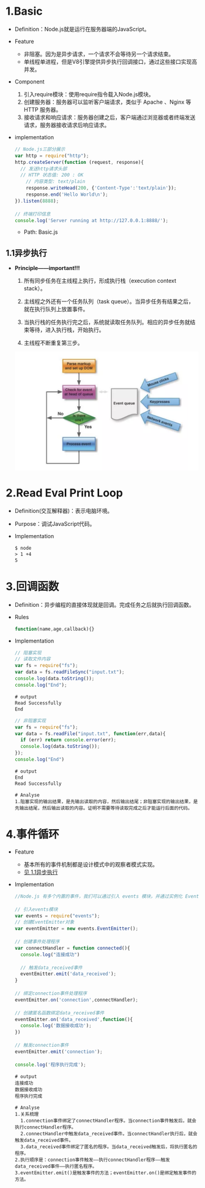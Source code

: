 # 1.Basic

- Definition：Node.js就是运行在服务器端的JavaScript。

- Feature

  - 非阻塞。因为是异步请求，一个请求不会等待另一个请求结束。
  - 单线程单进程，但是V8引擎提供异步执行回调接口，通过这些接口实现高并发。

- Component

  1. 引入require模块：使用require指令载入Node.js模块。
  2. 创建服务器：服务器可以监听客户端请求，类似于 Apache 、Nginx 等 HTTP 服务器。
  3. 接收请求和响应请求：服务器创建之后，客户端通过浏览器或者终端发送请求，服务器接收请求后响应请求。

- implementation

  ```javascript
  // Node.js三部分展示
  var http = require("http");
  http.createServer(function (request, response){
  	// 发送http请求头部
  	// HTTP 状态值: 200 : OK
      // 内容类型: text/plain
      response.writeHead(200, {'Content-Type':'text/plain'});
      response.end('Hello World\n');
  }).listen(8888);
  
  // 终端打印信息
  console.log('Server running at http://127.0.0.1:8888/');
  ```

  - Path: Basic.js

## 1.1异步执行

- **Principle——important!!!**

  1. 所有同步任务在主线程上执行，形成执行栈（execution context stack）。

  2. 主线程之外还有一个任务队列（task queue）。当异步任务有结果之后，就在执行队列上放置事件。

  3. 当执行栈的任务执行完之后，系统就读取任务队列。相应的异步任务就结束等待，进入执行栈，开始执行。

     <!--主线程执行异步任务时，就是执行对应的回调函数-->

  4. 主线程不断重复第三步。

  ![image-20200210200455022](assets/taskqueue.png)

# 2.Read Eval Print Loop

- Definition(交互解释器)：表示电脑环境。<!--类似于Unix/Linux shell-->

- Purpose：调试JavaScript代码。

- Implementation

  ```shell
  $ node
  > 1 +4
  5
  ```

# 3.回调函数

- Definition：异步编程的直接体现就是回调。完成任务之后就执行回调函数。

- Rules

  ```javascript
  function(name,age,callback){}
  ```

- Implementation

  <!--阻塞与非阻塞比较-->

  ```javascript
  // 阻塞实现
  // 读取文件内容
  var fs = require("fs");
  var data = fs.readFileSync("input.txt");
  console.log(data.toString());
  console.log("End");
  ```

  ```shell
  # output
  Read Successfully
  End
  ```

  ```javascript
  // 非阻塞实现
  var fs = require("fs");
  var data = fs.readFile("input.txt", function(err,data){
  	if (err) return console.error(err);
  	console.log(data.toString());
  });
  console.log("End")
  ```

  ```shell
  # output
  End
  Read Successfully
  ```

  ```shell
  # Analyse
  1.阻塞实现的输出结果，是先输出读取的内容，然后输出结尾；非阻塞实现的输出结果，是先输出结尾，然后输出读取的内容。证明不需要等待读取完成之后才能运行后面的代码。
  ```

# 4.事件循环

- Feature

  - 基本所有的事件机制都是设计模式中的观察者模式实现。
  - <u>见 1.1异步执行</u>

- Implementation

  ```javascript
  //Node.js 有多个内置的事件，我们可以通过引入 events 模块，并通过实例化 EventEmitter 类来绑定和监听事件
  
  // 引入events模块
  var events = require("events");
  // 创建EventEmitter对象
  var eventEmitter = new events.EventEmitter();
  
  // 创建事件处理程序
  var connectHandler = function connected(){
  	console.log("连接成功")
  
  	// 触发data_received事件
  	eventEmitter.emit('data_received');
  }
  
  // 绑定connection事件处理程序
  eventEmitter.on('connection',connectHandler);
  
  // 创建匿名函数绑定data_received事件
  eventEmitter.on('data_received',function(){
  	console.log('数据接收成功');
  })
  
  // 触发connection事件
  eventEmitter.emit('connection');
  
  console.log('程序执行完成');
  ```

  ```shell
  # output
  连接成功
  数据接收成功
  程序执行完成
  ```

  ```shell
  # Analyse
  1.关系梳理
  	1.connection事件绑定了connectHandler程序。当connection事件触发后，就会执行connectHandler程序。
  	2.connectHandler中触发data_received事件。当connectHandler执行后，就会触发data_received事件。
  	3.data_received事件绑定了匿名的程序。当data_received触发后，将执行匿名的程序。
  2.执行顺序是：connection事件触发——执行connectHandler程序——触发data_received事件——执行匿名程序。
  3.eventEmitter.emit()是触发事件的方法；eventEmitter.on()是绑定触发事件的方法。
  ```

  











































